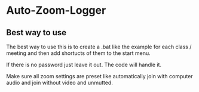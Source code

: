 # Auto-Zoom-Logger

## Best way to use
The best way to use this is to create a .bat like the example for each class / meeting and then add shortucts of them to the start menu.

If there is no password just leave it out. The code will handle it.

Make sure all zoom settings are preset like automatically join with computer audio and join without video and unmutted.